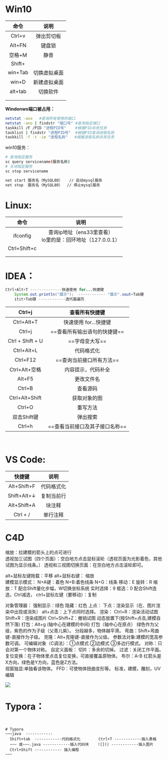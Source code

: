 # Win10

|  命令   |     说明     |
| :-----: | :----------: |
| Ctrl+v  |  弹出剪切板  |
| Alt+FN  |    键盘锁    |
| 空格+M  |     静音     |
| Shift+  |              |
| win+Tab | 切换虚拟桌面 |
|  win+D  | 新建虚拟桌面 |
| alt+tab |   切换软件   |
|         |              |
|         |              |

   **Windonws端口被占用：**

```sh
netstat -ano   #查询所有使用的端口
netstat -ano | findstr "端口号" #查询指定端口
taskkill /F /PID "进程PID号"    #根据PID杀死任务
tasklist | findstr "进程PID号"  #根据PID查询进程名称
taskkill -f -t -im "进程名称"   #根据进程名称杀死任务
```

win10服务：

```sh
# 查询指定服务
sc query servicename(服务名称)
# 关闭指定服务
sc stop servicename

net start 服务名（MySQL80）   // 启动mysql服务
net stop  服务名（MySQL80）  // 停止mysql服务
```



# Linux:

|     命令     |                             说明                             |
| :----------: | :----------------------------------------------------------: |
|   ifconfig   | 查询ip地址（ens33里查看）<br/>     lo里的是：回环地址（127.0.0.1） |
| Ctrl+Shift+c |                                                              |
|              |                                                              |
|              |                                                              |



# IDEA：

```java
Ctrl+Alt+T --------------快速使用 for...快捷键
    System.out.println("展示");  ------------ "展示".sout+Tab键    
    itit+Tab键 ------------迭代器遍历  
```

|      Ctrl+j      |         查看所有快捷键         |
| :--------------: | :----------------------------: |
|    Ctrl+Alt+T    |     快速使用 for...快捷键      |
|      Ctrl+j      |  ==查看所有输出语句的快捷键==  |
| Ctrl + Shift + U |         ==字母变大写==         |
|    Ctrl+Alt+L    |           代码格式化           |
|     Ctrl+F12     |    ==查询当前接口所有方法==    |
|  Ctrl+Alt+空格   |       内容提示，代码补全       |
|      Alt+F5      |           更改文件名           |
|      Ctrl+B      |            查看源码            |
|  Ctrl+Alt+Shift  |          获取对象的图          |
|      Ctrl+O      |            重写方法            |
|   双击Shift键    |            弹出搜索            |
|      Ctrl+h      | ==查看当前接口及其子接口名称== |

​    

# VS Code:

|   快捷键    |    说明    |
| :---------: | :--------: |
| Alt+Shift+F | 代码格式化 |
| Shift+Alt+↓ | 复制当前行 |
| Alt+Shift+A |   块注释   |
|  Ctrl + /   |  单行注释  |



# C4D

缩放：拉建模的箭头上的点可进行  
透视加三试图（四个页面）：空白地方点击鼠标滚轮（透视页面为光影着色，其他试图为显示线条。）
 透视和三视图切换页面：在空白地方点击滚轮即可。

alt+鼠标左键拖载：平移          alt+鼠标右键： 缩放	 
建模显示模式： N+A键：着色    N+B:着色线条    N+G：线条
移动：E    旋转：R   缩放：T   配合Shift量化步幅，W切换坐标系统
实时选择：9    框选：0   配合Shift连选，Ctrl减选，
ctrl+鼠标左键（要移动）：复制

对象管理器： 
  强制显示：绿色    隐藏：红色
  上点：
  下点：渲染显示（在、图片渲染中出现或消失）
   alt+点击：上下点同时选择。
渲染：
     Ctrl+R：渲染活动试图    Shift+R：渲染成图片
  Ctrl+Shift+Z：撤销试图
  动态放置下(按Shift+点击,建模自然下落)
  打包：Alt+g (轴中心在建模的中间)
  打包（轴中心在原点）
  绿色作为父级，紫色的作为子级（父青儿紫）。
  分段越多，物体越平滑。
  弯曲：Shift+弯曲键-直接作为子级。
  克隆：Alt+克隆键-直接作为父级。
  参数法对象:建模的宽高参数可调。
  可编辑对象（C调法）：①点模式 ②边模式  ③多边行模式。
  对称：只会对第一个物体对称。
  自定义面板：
  切片：多余的切掉。
  过滤：关闭工作平面。
  复位变换：在子物体里点击复位变换，可直接覆盖原物体。
  布尔：A-B
  红箭头是X方向，绿色是Y方向，蓝色是Z方法。  
  视窗独显:单独看该物体。
  FFD：可使物体扭曲变形等。
  标准，建模，雕刻，UV编辑

![](C:/Users/GT/AppData/Roaming/Typora/typora-user-images/image-20220813191911907.png)



# Typora：

```


# Typora
~~~java  ------------
  Shift+tab  ------------代码格式化        Ctrl+T ------------插入表格
  ~~~ 或~~~.java ------------插入代码块    ![]() ------------插入图片    
  Ctrl+Shift ------------ 插入编程
~~~




```


